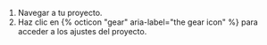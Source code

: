 1. Navegar a tu proyecto.
1. Haz clic en {% octicon "gear" aria-label="the gear icon" %} para acceder a los ajustes del proyecto.